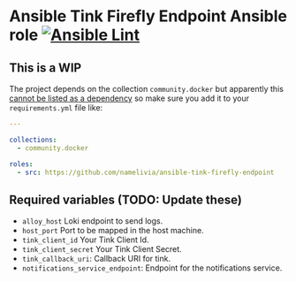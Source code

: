 # Ansible Tink Firefly Endpoint Ansible role [![Ansible Lint](https://github.com/namelivia/ansible-tink-firefly-endpoint/actions/workflows/ansible-lint.yml/badge.svg)](https://github.com/namelivia/ansible-tink-firefly-endpoint/actions/workflows/ansible-lint.yml)

## This is a WIP

The project depends on the collection `community.docker` but apparently this [cannot be listed as a dependency](https://github.com/ansible/ansible/issues/62847) so make sure you add it to your `requirements.yml` file like:

```yml
---

collections:
  - community.docker

roles:
  - src: https://github.com/namelivia/ansible-tink-firefly-endpoint
```

## Required variables (TODO: Update these)
 - `alloy_host` Loki endpoint to send logs.
 - `host_port` Port to be mapped in the host machine.
 - `tink_client_id` Your Tink Client Id.
 - `tink_client_secret` Your Tink Client Secret.
 - `tink_callback_uri`: Callback URI for tink.
 - `notifications_service_endpoint`: Endpoint for the notifications service.
